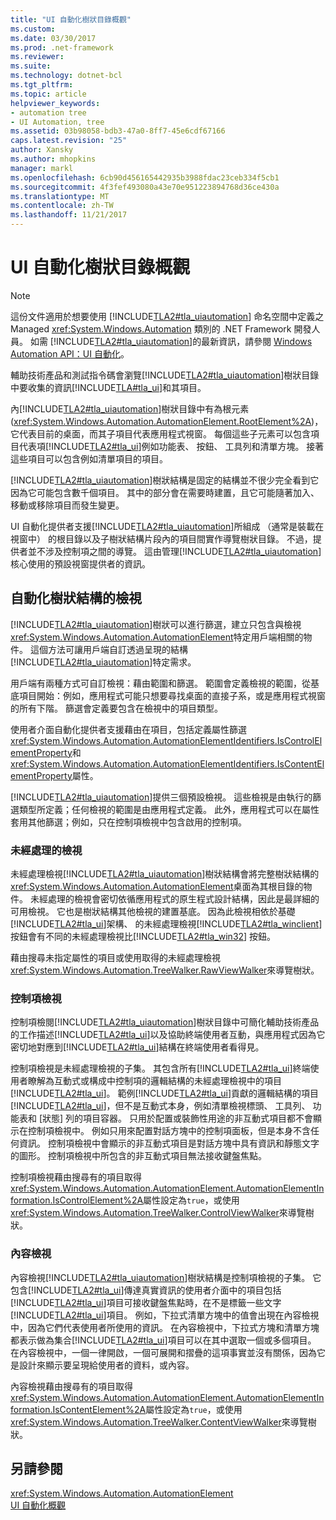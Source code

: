 ```yaml
---
title: "UI 自動化樹狀目錄概觀"
ms.custom: 
ms.date: 03/30/2017
ms.prod: .net-framework
ms.reviewer: 
ms.suite: 
ms.technology: dotnet-bcl
ms.tgt_pltfrm: 
ms.topic: article
helpviewer_keywords:
- automation tree
- UI Automation, tree
ms.assetid: 03b98058-bdb3-47a0-8ff7-45e6cdf67166
caps.latest.revision: "25"
author: Xansky
ms.author: mhopkins
manager: markl
ms.openlocfilehash: 6cb90d456165442935b3988fdac23ceb334f5cb1
ms.sourcegitcommit: 4f3fef493080a43e70e951223894768d36ce430a
ms.translationtype: MT
ms.contentlocale: zh-TW
ms.lasthandoff: 11/21/2017
---
```

# <a name="ui-automation-tree-overview"></a>UI 自動化樹狀目錄概觀
> [!NOTE]
>  這份文件適用於想要使用 [!INCLUDE[TLA2#tla_uiautomation](../../../includes/tla2sharptla-uiautomation-md.md)] 命名空間中定義之 Managed <xref:System.Windows.Automation> 類別的 .NET Framework 開發人員。 如需 [!INCLUDE[TLA2#tla_uiautomation](../../../includes/tla2sharptla-uiautomation-md.md)]的最新資訊，請參閱 [Windows Automation API：UI 自動化](http://go.microsoft.com/fwlink/?LinkID=156746)。  
  
 輔助技術產品和測試指令碼會瀏覽[!INCLUDE[TLA2#tla_uiautomation](../../../includes/tla2sharptla-uiautomation-md.md)]樹狀目錄中要收集的資訊[!INCLUDE[TLA#tla_ui](../../../includes/tlasharptla-ui-md.md)]和其項目。  
  
 內[!INCLUDE[TLA2#tla_uiautomation](../../../includes/tla2sharptla-uiautomation-md.md)]樹狀目錄中有為根元素 (<xref:System.Windows.Automation.AutomationElement.RootElement%2A>)，它代表目前的桌面，而其子項目代表應用程式視窗。 每個這些子元素可以包含項目代表項[!INCLUDE[TLA2#tla_ui](../../../includes/tla2sharptla-ui-md.md)]例如功能表、 按鈕、 工具列和清單方塊。 接著這些項目可以包含例如清單項目的項目。  
  
 [!INCLUDE[TLA2#tla_uiautomation](../../../includes/tla2sharptla-uiautomation-md.md)]樹狀結構是固定的結構並不很少完全看到它因為它可能包含數千個項目。 其中的部分會在需要時建置，且它可能隨著加入、移動或移除項目而發生變更。  
  
 UI 自動化提供者支援[!INCLUDE[TLA2#tla_uiautomation](../../../includes/tla2sharptla-uiautomation-md.md)]所組成 （通常是裝載在視窗中） 的根目錄以及子樹狀結構片段內的項目間實作導覽樹狀目錄。 不過，提供者並不涉及控制項之間的導覽。 這由管理[!INCLUDE[TLA2#tla_uiautomation](../../../includes/tla2sharptla-uiautomation-md.md)]核心使用的預設視窗提供者的資訊。  
  
<a name="uiautomation_tree_view"></a>   
## <a name="views-of-the-automation-tree"></a>自動化樹狀結構的檢視  
 [!INCLUDE[TLA2#tla_uiautomation](../../../includes/tla2sharptla-uiautomation-md.md)]樹狀可以進行篩選，建立只包含與檢視<xref:System.Windows.Automation.AutomationElement>特定用戶端相關的物件。 這個方法可讓用戶端自訂透過呈現的結構[!INCLUDE[TLA2#tla_uiautomation](../../../includes/tla2sharptla-uiautomation-md.md)]特定需求。  
  
 用戶端有兩種方式可自訂檢視：藉由範圍和篩選。 範圍會定義檢視的範圍，從基底項目開始：例如，應用程式可能只想要尋找桌面的直接子系，或是應用程式視窗的所有下階。 篩選會定義要包含在檢視中的項目類型。  
  
 使用者介面自動化提供者支援藉由在項目，包括定義屬性篩選<xref:System.Windows.Automation.AutomationElementIdentifiers.IsControlElementProperty>和<xref:System.Windows.Automation.AutomationElementIdentifiers.IsContentElementProperty>屬性。  
  
 [!INCLUDE[TLA2#tla_uiautomation](../../../includes/tla2sharptla-uiautomation-md.md)]提供三個預設檢視。 這些檢視是由執行的篩選類型所定義；任何檢視的範圍是由應用程式定義。 此外，應用程式可以在屬性套用其他篩選；例如，只在控制項檢視中包含啟用的控制項。  
  
<a name="uiautomation_raw_view"></a>   
### <a name="raw-view"></a>未經處理的檢視  
 未經處理檢視[!INCLUDE[TLA2#tla_uiautomation](../../../includes/tla2sharptla-uiautomation-md.md)]樹狀結構會將完整樹狀結構的<xref:System.Windows.Automation.AutomationElement>桌面為其根目錄的物件。 未經處理的檢視會密切依循應用程式的原生程式設計結構，因此是最詳細的可用檢視。 它也是樹狀結構其他檢視的建置基底。 因為此檢視相依於基礎[!INCLUDE[TLA2#tla_ui](../../../includes/tla2sharptla-ui-md.md)]架構、 的未經處理檢視[!INCLUDE[TLA2#tla_winclient](../../../includes/tla2sharptla-winclient-md.md)]按鈕會有不同的未經處理檢視比[!INCLUDE[TLA2#tla_win32](../../../includes/tla2sharptla-win32-md.md)] 按鈕。  
  
 藉由搜尋未指定屬性的項目或使用取得的未經處理檢視<xref:System.Windows.Automation.TreeWalker.RawViewWalker>來導覽樹狀。  
  
<a name="uiautomation_control_view"></a>   
### <a name="control-view"></a>控制項檢視  
 控制項檢閱[!INCLUDE[TLA2#tla_uiautomation](../../../includes/tla2sharptla-uiautomation-md.md)]樹狀目錄中可簡化輔助技術產品的工作描述[!INCLUDE[TLA2#tla_ui](../../../includes/tla2sharptla-ui-md.md)]以及協助終端使用者互動，與應用程式因為它密切地對應到[!INCLUDE[TLA2#tla_ui](../../../includes/tla2sharptla-ui-md.md)]結構在終端使用者看得見。  
  
 控制項檢視是未經處理檢視的子集。 其包含所有[!INCLUDE[TLA2#tla_ui](../../../includes/tla2sharptla-ui-md.md)]終端使用者瞭解為互動式或構成中控制項的邏輯結構的未經處理檢視中的項目[!INCLUDE[TLA2#tla_ui](../../../includes/tla2sharptla-ui-md.md)]。 範例[!INCLUDE[TLA2#tla_ui](../../../includes/tla2sharptla-ui-md.md)]貢獻的邏輯結構的項目[!INCLUDE[TLA2#tla_ui](../../../includes/tla2sharptla-ui-md.md)]，但不是互動式本身，例如清單檢視標頭、 工具列、 功能表和 [狀態] 列的項目容器。 只用於配置或裝飾性用途的非互動式項目都不會顯示在控制項檢視中。 例如只用來配置對話方塊中的控制項面板，但是本身不含任何資訊。 控制項檢視中會顯示的非互動式項目是對話方塊中具有資訊和靜態文字的圖形。 控制項檢視中所包含的非互動式項目無法接收鍵盤焦點。  
  
 控制項檢視藉由搜尋有的項目取得<xref:System.Windows.Automation.AutomationElement.AutomationElementInformation.IsControlElement%2A>屬性設定為`true`，或使用<xref:System.Windows.Automation.TreeWalker.ControlViewWalker>來導覽樹狀。  
  
<a name="uiautomation_content_view"></a>   
### <a name="content-view"></a>內容檢視  
 內容檢視[!INCLUDE[TLA2#tla_uiautomation](../../../includes/tla2sharptla-uiautomation-md.md)]樹狀結構是控制項檢視的子集。 它包含[!INCLUDE[TLA2#tla_ui](../../../includes/tla2sharptla-ui-md.md)]傳達真實資訊的使用者介面中的項目包括[!INCLUDE[TLA2#tla_ui](../../../includes/tla2sharptla-ui-md.md)]項目可接收鍵盤焦點時，在不是標籤一些文字[!INCLUDE[TLA2#tla_ui](../../../includes/tla2sharptla-ui-md.md)]項目。 例如，下拉式清單方塊中的值會出現在內容檢視中，因為它們代表使用者所使用的資訊。 在內容檢視中，下拉式方塊和清單方塊都表示做為集合[!INCLUDE[TLA2#tla_ui](../../../includes/tla2sharptla-ui-md.md)]項目可以在其中選取一個或多個項目。 在內容檢視中，一個一律開啟，一個可展開和摺疊的這項事實並沒有關係，因為它是設計來顯示要呈現給使用者的資料，或內容。  
  
 內容檢視藉由搜尋有的項目取得<xref:System.Windows.Automation.AutomationElement.AutomationElementInformation.IsContentElement%2A>屬性設定為`true`，或使用<xref:System.Windows.Automation.TreeWalker.ContentViewWalker>來導覽樹狀。  
  
## <a name="see-also"></a>另請參閱  
 <xref:System.Windows.Automation.AutomationElement>  
 [UI 自動化概觀](../../../docs/framework/ui-automation/ui-automation-overview.md)
